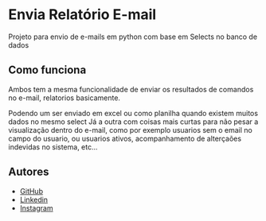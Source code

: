 # Envia Relatório E-mail
Projeto para envio de e-mails em python com base em Selects no banco de dados

## Como funciona
Ambos tem a mesma funcionalidade de enviar os resultados de comandos no e-mail, relatorios basicamente.

Podendo um ser enviado em excel ou como planilha quando existem muitos dados no mesmo select
Já a outra com coisas mais curtas para não pesar a visualização dentro do e-mail, como por exemplo usuarios sem o email no campo do usuario, ou usuarios ativos, acompanhamento de alterçaões indevidas no sistema, etc...

## Autores
- [GitHub](https://github.com/Ramiriz-Leal?tab=repositories)
- [Linkedin](https://www.linkedin.com/in/ramiriz-leal/)
- [Instagram](https://instagram.com/ramiriz.js?igshid=MjEwN2IyYWYwYw==)
